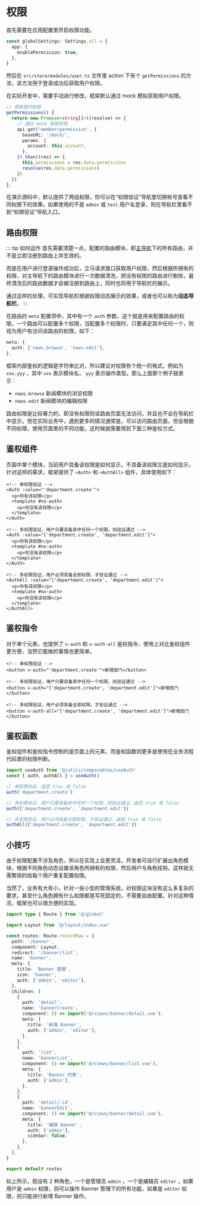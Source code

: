 # 权限

首先需要在应用配置里开启权限功能。

```ts {2-4}
const globalSettings: Settings.all = {
  app: {
    enablePermission: true,
  },
}
```

然后在 `src/store/modules/user.ts` 文件里 action 下有个 `getPermissions` 的方法，该方法用于登录成功后获取用户权限。

在实际开发中，需要手动进行修改，框架默认通过 mock 模拟获取用户权限。

```ts
// 获取我的权限
getPermissions() {
  return new Promise<string[]>((resolve) => {
    // 通过 mock 获取权限
    api.get('member/permission', {
      baseURL: '/mock/',
      params: {
        account: this.account,
      },
    }).then((res) => {
      this.permissions = res.data.permissions
      resolve(res.data.permissions)
    })
  })
},
```

在演示源码中，默认提供了两组权限，你可以在“权限验证”导航里切换帐号查看不同权限下的效果。如果使用的不是 `admin` 或 `test` 用户名登录，则在导航栏里看不到“权限验证”导航入口。

## 路由权限

::: tip 如何运作
首先需要清楚一点，配置的路由模块，即[主导航](./router#主导航)下的所有路由，并不是立即注册到路由上并生效的。

而是在用户进行登录操作成功后，立马请求接口获取用户权限，然后根据所拥有的权限，对主导航下的路由模块进行一次数据清洗，把没有权限的路由进行剔除，最终清洗后的路由数据才会被注册到路由上，同时也将用于导航栏的展示。

通过这样的处理，可实现导航栏根据权限动态展示的效果，或者也可以称为**动态导航栏**。
:::

在路由的 `meta` 配置项中，其中有一个 `auth` 参数，这个就是用来配置路由的权限，一个路由可以配置多个权限，当配置多个权限时，只要满足其中任何一个，则视为用户有访问该路由的权限，如下：

```ts
meta: {
  auth: ['news.browse', 'news.edit'],
},
```

框架内部鉴权的逻辑是字符串比对，所以建议对权限有个统一的格式，例如为 `xxx.yyy` ，其中 `xxx` 表示模块名， `yyy` 表示操作类型。那么上面那个例子就表示：

- `news.browse` 新闻模块的浏览权限
- `news.edit` 新闻模块的编辑权限

路由权限是比较暴力的，即没有权限则该路由页面无法访问，并且也不会在导航栏中显示。但在实际业务中，遇到更多的情况通常是，可以访问路由页面，但会根据不同权限，使用页面里的不同功能，这时候就需要用到下面三种鉴权方式。

## 鉴权组件

页面中某个模块，当前用户具备该权限是如何显示，不具备该权限又是如何显示，针对这样的需求，框架提供了 `<Auth>` 和 `<AuthAll>` 组件，具体使用如下：

```vue-html
<!-- 单权限验证 -->
<Auth :value="'department.create'">
  <p>你有该权限</p>
  <template #no-auth>
    <p>你没有该权限</p>
  </template>
</Auth>

<!-- 多权限验证，用户只要具备其中任何一个权限，则验证通过 -->
<Auth :value="['department.create', 'department.edit']">
  <p>你有该权限</p>
  <template #no-auth>
    <p>你没有该权限</p>
  </template>
</Auth>

<!-- 多权限验证，用户必须具备全部权限，才验证通过 -->
<AuthAll :value="['department.create', 'department.edit']">
  <p>你有该权限</p>
  <template #no-auth>
    <p>你没有该权限</p>
  </template>
</AuthAll>
```

## 鉴权指令

对于单个元素，也提供了 `v-auth` 和 `v-auth-all` 鉴权指令，使用上对比鉴权组件更方便，当然它能做的事情也更简单。

```vue-html
<!-- 单权限验证 -->
<button v-auth="'department.create'">新增部门</button>

<!-- 多权限验证，用户只要具备其中任何一个权限，则验证通过 -->
<button v-auth="['department.create', 'department.edit']">新增部门</button>

<!-- 多权限验证，用户必须具备全部权限，才验证通过 -->
<button v-auth-all="['department.create', 'department.edit']">新增部门</button>
```

## 鉴权函数

鉴权组件和鉴权指令控制的是页面上的元素，而鉴权函数则更多是使用在业务流程代码里的权限判断。

```ts
import useAuth from '@/utils/composables/useAuth'
const { auth, authAll } = useAuth()

// 单权限验证，返回 true 或 false
auth('department.create')

// 多权限验证，用户只要具备其中任何一个权限，则验证通过，返回 true 或 false
auth(['department.create', 'department.edit'])

// 多权限验证，用户必须具备全部权限，才验证通过，返回 true 或 false
authAll(['department.create', 'department.edit'])
```

## 小技巧

由于权限配置不涉及角色，所以在实现上会更灵活，开发者可自行扩展出角色模块，根据不同角色动态设置该角色所拥有的权限，然后用户与角色挂钩，这样就无需繁琐的给每个用户重复配置权限。

当然了，业务有大有小，针对一些小型的管理系统，对权限这块没有这么多复杂的要求，甚至什么角色拥有什么权限都是写死固定的，不需要自由配置。针对这种情况，框架也可以很方便的实现。

```ts
import type { Route } from '@/global'

import Layout from '@/layout/index.vue'

const routes: Route.recordRaw = {
  path: '/banner',
  component: Layout,
  redirect: '/banner/list',
  name: 'banner',
  meta: {
    title: 'Banner 管理',
    icon: 'banner',
    auth: ['admin', 'editor'],
  },
  children: [
    {
      path: 'detail',
      name: 'bannerCreate',
      component: () => import('@/views/banner/detail.vue'),
      meta: {
        title: '新增 Banner',
        auth: ['admin', 'editor'],
      },
    },
    {
      path: 'list',
      name: 'bannerList',
      component: () => import('@/views/banner/list.vue'),
      meta: {
        title: 'Banner 列表',
        auth: ['admin'],
      },
    },
    {
      path: 'detail/:id',
      name: 'bannerEdit',
      component: () => import('@/views/banner/detail.vue'),
      meta: {
        title: '编辑 Banner',
        auth: ['admin'],
        sidebar: false,
      },
    },
  ],
}

export default routes
```

如上所示，假设有 2 种角色，一个是管理员 `admin` ，一个是编辑员 `editor` ，如果用户是 `admin` 权限，则可以操作 Banner 管理下的所有功能，如果是 `editor` 权限，则只能进行新增 Banner 操作。